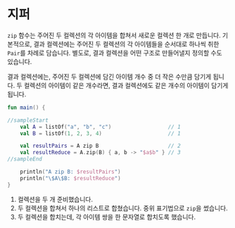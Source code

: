 # 지퍼

`zip` 함수는 주어진 두 컬렉션의 각 아이템을 합쳐서 새로운 컬렉션 한 개로 만듭니다. 기본적으로, 결과 컬렉션에는 주어진 두 컬렉션의 각 아이템들을 순서대로 하나씩 취한 `Pair`를 차례로 담습니다. 별도로, 결과 컬렉션을 어떤 구조로 만들어낼지 정의할 수도 있습니다.

결과 컬렉션에는, 주어진 두 컬렉션에 담긴 아이템 개수 중 더 작은 수만큼 담기게 됩니다. 두 컬렉션의 아이템이 같은 개수라면, 결과 컬렉션에도 같은 개수의 아이템이 담기게 됩니다.

```kotlin
fun main() {

//sampleStart
    val A = listOf("a", "b", "c")                  // 1
    val B = listOf(1, 2, 3, 4)                     // 1

    val resultPairs = A zip B                      // 2
    val resultReduce = A.zip(B) { a, b -> "$a$b" } // 3
//sampleEnd

    println("A zip B: $resultPairs")
    println("\$A\$B: $resultReduce")
}
```

1. 컬렉션을 두 개 준비했습니다.
2. 두 컬렉션을 합쳐서 하나의 리스트로 합쳤습니다. 중위 표기법으로 `zip`을 썼습니다.
3. 두 컬렉션을 합치는데, 각 아이템 쌍을 한 문자열로 합치도록 했습니다.

